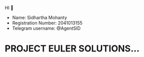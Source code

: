 HI 👋

- Name: Sidhartha Mohanty
- Registration Number: 2041013155
- Telegram username: @AgentSID

# PROJECT EULER SOLUTIONS...
